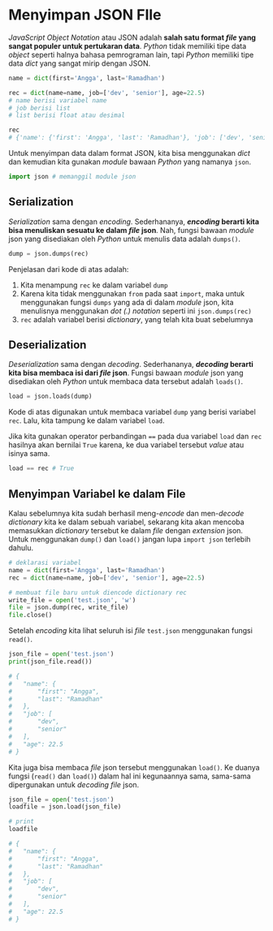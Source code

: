 # Menyimpan JSON FIle

*JavaScript Object Notation* atau JSON adalah **salah satu format *file* yang sangat populer untuk pertukaran data**. *Python* tidak memiliki tipe data *object* seperti halnya bahasa pemrograman lain, tapi *Python* memiliki tipe data *dict* yang sangat mirip dengan JSON.

```py
name = dict(first='Angga', last='Ramadhan')

rec = dict(name=name, job=['dev', 'senior'], age=22.5)
# name berisi variabel name
# job berisi list
# list berisi float atau desimal

rec
# {'name': {'first': 'Angga', 'last': 'Ramadhan'}, 'job': ['dev', 'senior'], 'age': 22.5}
```

Untuk menyimpan data dalam format JSON, kita bisa menggunakan *dict* dan kemudian kita gunakan *module* bawaan *Python* yang namanya `json`.

```py
import json # memanggil module json
```

## Serialization

*Serialization* sama dengan *encoding*. Sederhananya, ***encoding* berarti kita bisa menuliskan sesuatu ke dalam *file* json**. Nah, fungsi bawaan *module* json yang disediakan oleh *Python* untuk menulis data adalah `dumps()`.

```py
dump = json.dumps(rec)
```

Penjelasan dari kode di atas adalah:

1. Kita menampung `rec` ke dalam variabel `dump`
2. Karena kita tidak menggunakan `from` pada saat `import`, maka untuk menggunakan fungsi `dumps` yang ada di dalam *module* json, kita menulisnya menggunakan *dot (.) notation* seperti ini `json.dumps(rec)`
3. `rec` adalah variabel berisi *dictionary*, yang telah kita buat sebelumnya

## Deserialization

*Deserialization* sama dengan *decoding*. Sederhananya, ***decoding* berarti kita bisa membaca isi dari *file* json**. Fungsi bawaan *module* json yang disediakan oleh *Python* untuk membaca data tersebut adalah `loads()`.

```py
load = json.loads(dump)
```

Kode di atas digunakan untuk membaca variabel `dump` yang berisi variabel `rec`. Lalu, kita tampung ke dalam variabel `load`.

Jika kita gunakan operator perbandingan `==` pada dua variabel `load` dan `rec` hasilnya akan bernilai `True` karena, ke dua variabel tersebut *value* atau isinya sama.

```py
load == rec # True
```

## Menyimpan Variabel ke dalam File

Kalau sebelumnya kita sudah berhasil meng-*encode* dan men-*decode* *dictionary* kita ke dalam sebuah variabel, sekarang kita akan mencoba memasukkan *dictionary* tersebut ke dalam *file* dengan *extension* json. Untuk menggunakan `dump()` dan `load()` jangan lupa `import json` terlebih dahulu.

```py
# deklarasi variabel
name = dict(first='Angga', last='Ramadhan')
rec = dict(name=name, job=['dev', 'senior'], age=22.5)

# membuat file baru untuk diencode dictionary rec
write_file = open('test.json', 'w')
file = json.dump(rec, write_file)
file.close()
```

Setelah *encoding* kita lihat seluruh isi *file* `test.json` menggunakan fungsi `read()`.

```py
json_file = open('test.json')
print(json_file.read())

# {
#   "name": {
#       "first": "Angga",
#       "last": "Ramadhan"
#   },
#   "job": [
#       "dev",
#       "senior"
#   ],
#   "age": 22.5
# }
```

Kita juga bisa membaca *file* json tersebut menggunakan `load()`. Ke duanya fungsi (`read()` dan `load()`) dalam hal ini kegunaannya sama, sama-sama dipergunakan untuk *decoding file* json.

```py
json_file = open('test.json')
loadfile = json.load(json_file)

# print
loadfile

# {
#   "name": {
#       "first": "Angga",
#       "last": "Ramadhan"
#   },
#   "job": [
#       "dev",
#       "senior"
#   ],
#   "age": 22.5
# }
```
